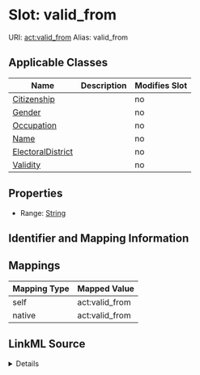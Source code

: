 

# Slot: valid_from 



URI: [act:valid_from](https://ch.paf.link/schema/actors/valid_from)
Alias: valid_from

<!-- no inheritance hierarchy -->





## Applicable Classes

| Name | Description | Modifies Slot |
| --- | --- | --- |
| [Citizenship](Citizenship.md) |  |  no  |
| [Gender](Gender.md) |  |  no  |
| [Occupation](Occupation.md) |  |  no  |
| [Name](Name.md) |  |  no  |
| [ElectoralDistrict](ElectoralDistrict.md) |  |  no  |
| [Validity](Validity.md) |  |  no  |






## Properties

* Range: [String](String.md)




## Identifier and Mapping Information







## Mappings

| Mapping Type | Mapped Value |
| ---  | ---  |
| self | act:valid_from |
| native | act:valid_from |




## LinkML Source

<details>
```yaml
name: valid_from
alias: valid_from
domain_of:
- Name
- Validity
- ElectoralDistrict
range: string

```
</details>